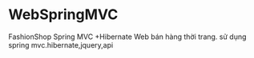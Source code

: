 # WebSpringMVC
FashionShop Spring MVC +Hibernate
Web bán hàng thời trang. sử dụng spring mvc.hibernate,jquery,api
